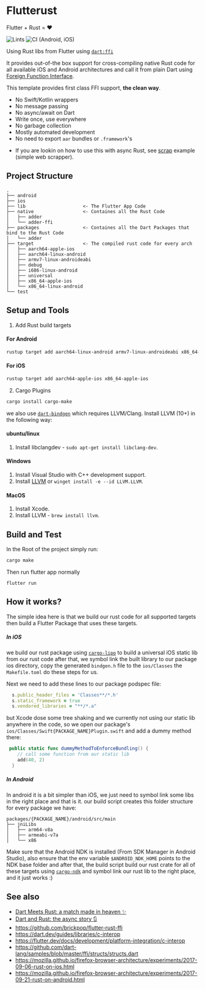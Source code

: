 # Flutterust

Flutter + Rust = :heart:

![Lints](https://github.com/shekohex/flutterust/workflows/Lints/badge.svg)
![CI (Android, iOS)](<https://github.com/shekohex/flutterust/workflows/CI%20(Android,%20iOS)/badge.svg>)

Using Rust libs from Flutter using [`dart:ffi`](https://dart.dev/guides/libraries/c-interop)

It provides out-of-the box support for cross-compiling native Rust code for all available iOS and Android architectures and call it from plain Dart using [Foreign Function Interface](https://en.wikipedia.org/wiki/Foreign_function_interface).

This template provides first class FFI support, **the clean way**.

- No Swift/Kotlin wrappers
- No message passing
- No async/await on Dart
- Write once, use everywhere
- No garbage collection
- Mostly automated development
- No need to export `aar` bundles or `.framework`'s

* If you are lookin on how to use this with async Rust, see [scrap](native/scrap-ffi/src/lib.rs) example (simple web scrapper).

## Project Structure

```
.
├── android
├── ios
├── lib                     <- The Flutter App Code
├── native                  <- Containes all the Rust Code
│   ├── adder
│   └── adder-ffi
├── packages                <- Containes all the Dart Packages that bind to the Rust Code
│   └── adder
├── target                  <- The compiled rust code for every arch
│   ├── aarch64-apple-ios
│   ├── aarch64-linux-android
│   ├── armv7-linux-androideabi
│   ├── debug
│   ├── i686-linux-android
│   ├── universal
│   ├── x86_64-apple-ios
│   └── x86_64-linux-android
└── test
```

## Setup and Tools

1. Add Rust build targets

#### For Android

```sh
rustup target add aarch64-linux-android armv7-linux-androideabi x86_64-linux-android i686-linux-android
```

#### For iOS

```sh
rustup target add aarch64-apple-ios x86_64-apple-ios
```

2. Cargo Plugins

```sh
cargo install cargo-make
```

we also use [`dart-bindgen`](https://github.com/sunshine-protocol/dart-bindgen) which requires LLVM/Clang. Install LLVM (10+) in the following way:

#### ubuntu/linux
1. Install libclangdev - `sudo apt-get install libclang-dev`.

#### Windows
1. Install Visual Studio with C++ development support.
2. Install [LLVM](https://releases.llvm.org/download.html) or `winget install -e --id LLVM.LLVM`.

#### MacOS
1. Install Xcode.
2. Install LLVM - `brew install llvm`.


## Build and Test

In the Root of the project simply run:

```sh
cargo make
```

Then run flutter app normally

```
flutter run
```

## How it works?

The simple idea here is that we build our rust code for all supported targets
then build a Flutter Package that uses these targets.

##### In iOS

we build our rust package using [`cargo-lipo`](https://github.com/TimNN/cargo-lipo) to build a universal iOS static lib from our rust code
after that, we symbol link the built library to our package ios directory, copy the generated `bindgen.h` file to the `ios/Classes`
the `Makefile.toml` do these steps for us.

Next we need to add these lines to our package podspec file:

```rb
  s.public_header_files = 'Classes**/*.h'
  s.static_framework = true
  s.vendored_libraries = "**/*.a"
```

but Xcode dose some tree shaking and we currently not using our static lib anywhere in the code, so we open our package's `ios/Classes/Swift{PACKAGE_NAME}Plugin.swift` and add a dummy method there:

```swift
 public static func dummyMethodToEnforceBundling() {
    // call some function from our static lib
    add(40, 2)
  }
```

##### In Android

In android it is a bit simpler than iOS, we just need to symbol link some libs in the right place and that is it.
our build script creates this folder structure for every package we have:

```
packages/{PACKAGE_NAME}/android/src/main
├── jniLibs
│   ├── arm64-v8a
│   ├── armeabi-v7a
│   └── x86
```

Make sure that the Android NDK is installed (From SDK Manager in Android Studio), also ensure that the env variable `$ANDROID_NDK_HOME` points to the NDK base folder
and after that, the build script build our rust crate for all of these targets using [`cargo-ndk`](https://github.com/bbqsrc/cargo-ndk)
and symbol link our rust lib to the right place, and it just works :)

## See also

- [Dart Meets Rust: a match made in heaven ✨](https://dev.to/sunshine-chain/dart-meets-rust-a-match-made-in-heaven-9f5)
- [Dart and Rust: the async story 🔃](https://dev.to/sunshine-chain/rust-and-dart-the-async-story-3adk)
- https://github.com/brickpop/flutter-rust-ffi
- https://dart.dev/guides/libraries/c-interop
- https://flutter.dev/docs/development/platform-integration/c-interop
- https://github.com/dart-lang/samples/blob/master/ffi/structs/structs.dart
- https://mozilla.github.io/firefox-browser-architecture/experiments/2017-09-06-rust-on-ios.html
- https://mozilla.github.io/firefox-browser-architecture/experiments/2017-09-21-rust-on-android.html
